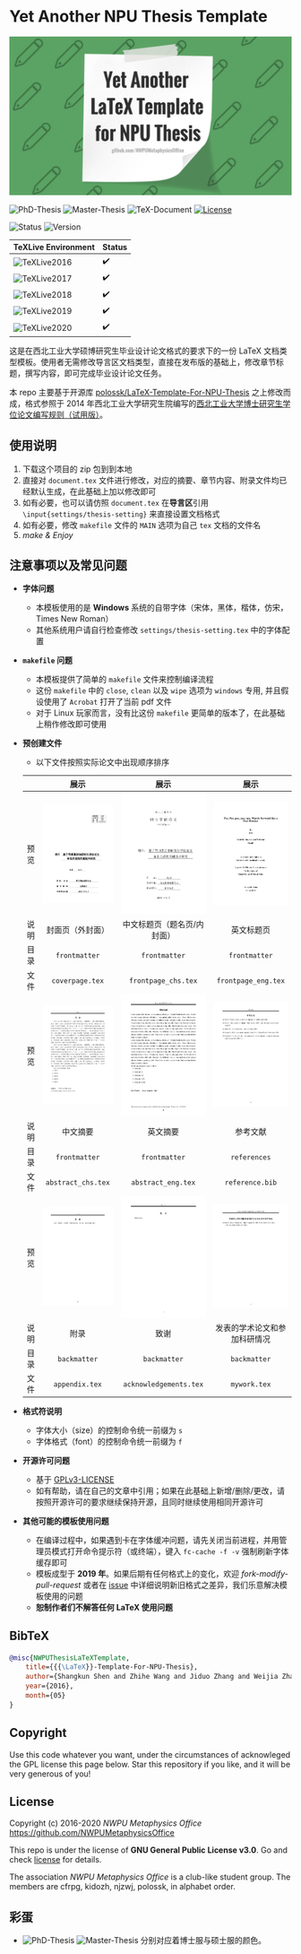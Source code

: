 # Yet Another NPU Thesis Template

![Poster](poster.png)

![PhD-Thesis](https://img.shields.io/badge/PhD-Thesis-D11A2D.svg)
![Master-Thesis](https://img.shields.io/badge/Master-Thesis-1177B0.svg)
![TeX-Document](https://img.shields.io/badge/TeX-Document-3D6117.svg)
[![License](https://img.shields.io/badge/license-GNU_General_Public_License_v3.0-blue.svg)](LICENSE)

![Status](https://img.shields.io/badge/status-complete-brightgreen.svg)
![Version](https://img.shields.io/badge/version-v1.5.1.1028-674EA7.svg)


| TeXLive Environment                                                  | Status             |
| -------------------------------------------------------------------- | ------------------ |
| ![TeXLive2016](https://img.shields.io/badge/TeXLive-2016-3D6117.svg) | :heavy_check_mark: |
| ![TeXLive2017](https://img.shields.io/badge/TeXLive-2017-3D6117.svg) | :heavy_check_mark: |
| ![TeXLive2018](https://img.shields.io/badge/TeXLive-2018-3D6117.svg) | :heavy_check_mark: |
| ![TeXLive2019](https://img.shields.io/badge/TeXLive-2019-3D6117.svg) | :heavy_check_mark: |
| ![TeXLive2020](https://img.shields.io/badge/TeXLive-2020-3D6117.svg) | :heavy_check_mark: |

这是在西北工业大学硕博研究生毕业设计论文格式的要求下的一份 LaTeX 文档类型模板。使用者无需修改导言区文档类型，直接在发布版的基础上，修改章节标题，撰写内容，即可完成毕业设计论文任务。

本 repo 主要基于开源库 [polossk/LaTeX-Template-For-NPU-Thesis](https://github.com/polossk/LaTeX-Template-For-NPU-Thesis) 之上修改而成，格式参照于 2014 年西北工业大学研究生院编写的[西北工业大学博士研究生学位论文编写规则（试用版）](http://gs.nwpu.edu.cn/info/1143/1139.htm)。

## 使用说明

1. 下载这个项目的 zip 包到到本地
2. 直接对 `document.tex` 文件进行修改，对应的摘要、章节内容、附录文件均已经默认生成，在此基础上加以修改即可
3. 如有必要，也可以请仿照 `document.tex` 在**导言区**引用 `\input{settings/thesis-setting}` 来直接设置文档格式
4. 如有必要，修改 `makefile` 文件的 `MAIN` 选项为自己 `tex` 文档的文件名
5. *make & Enjoy*

## 注意事项以及常见问题

* **字体问题**
  * 本模板使用的是 **Windows** 系统的自带字体（宋体，黑体，楷体，仿宋，Times New Roman）
  * 其他系统用户请自行检查修改 `settings/thesis-setting.tex` 中的字体配置
* **`makefile` 问题**
  * 本模板提供了简单的 `makefile` 文件来控制编译流程
  * 这份 `makefile` 中的 `close`, `clean` 以及 `wipe` 选项为 `windows` 专用, 并且假设使用了 `Acrobat` 打开了当前 pdf 文件
  * 对于 Linux 玩家而言，没有比这份 `makefile` 更简单的版本了，在此基础上稍作修改即可使用
* **预创建文件**
  * 以下文件按照实际论文中出现顺序排序
  
  |       |                   展示                    |                       展示                        |                    展示                     |
  | :---: | :---------------------------------------: | :-----------------------------------------------: | :-----------------------------------------: |
  | 预览  |    ![coverpage](preview/coverpage.png)    |    ![frontpage_chs](preview/frontpage_chs.png)    | ![frontpage_eng](preview/frontpage_eng.png) |
  | 说明  |             封面页（外封面）              |            中文标题页（题名页/内封面）            |                 英文标题页                  |
  | 目录  |               `frontmatter`               |                   `frontmatter`                   |                `frontmatter`                |
  | 文件  |              `coverpage.tex`              |                `frontpage_chs.tex`                |             `frontpage_eng.tex`             |
  | 预览  | ![abstract_chs](preview/abstract_chs.png) |     ![abstract_eng](preview/abstract_eng.png)     |    ![references](preview/references.png)    |
  | 说明  |                 中文摘要                  |                     英文摘要                      |                  参考文献                   |
  | 目录  |               `frontmatter`               |                   `frontmatter`                   |                `references`                 |
  | 文件  |            `abstract_chs.tex`             |                `abstract_eng.tex`                 |               `reference.bib`               |
  | 预览  |     ![appendix](preview/appendix.png)     | ![acknowledgements](preview/acknowledgements.png) |        ![mywork](preview/mywork.png)        |
  | 说明  |                   附录                    |                       致谢                        |        发表的学术论文和参加科研情况         |
  | 目录  |               `backmatter`                |                   `backmatter`                    |                `backmatter`                 |
  | 文件  |              `appendix.tex`               |              `acknowledgements.tex`               |                `mywork.tex`                 |
* **格式符说明**
  * 字体大小（size）的控制命令统一前缀为 `s`
  * 字体格式（font）的控制命令统一前缀为 `f`
* **开源许可问题**
  * 基于 [GPLv3-LICENSE](LICENSE)
  * 如有帮助，请在自己的文章中引用；如果在此基础上新增/删除/更改，请按照开源许可的要求继续保持开源，且同时继续使用相同开源许可
* **其他可能的模板使用问题**
  * 在编译过程中，如果遇到卡在字体缓冲问题，请先关闭当前进程，并用管理员模式打开命令提示符（或终端），键入 `fc-cache -f -v` 强制刷新字体缓存即可
  * 模板成型于 **2019 年**。如果后期有任何格式上的变化，欢迎 *fork-modify-pull-request* 或者在 [issue](hhttps://github.com/NWPUMetaphysicsOffice/Yet-Another-LaTeX-Template-for-NPU-Thesis/issues) 中详细说明新旧格式之差异，我们乐意解决模板使用的问题
  * **恕制作者们不解答任何 LaTeX 使用问题**

## BibTeX

```bibtex
@misc{NWPUThesisLaTeXTemplate,
    title={{{\LaTeX}}-Template-For-NPU-Thesis},
    author={Shangkun Shen and Zhihe Wang and Jiduo Zhang and Weijia Zhang},
    year={2016},
    month={05}
}
```

## Copyright

Use this code whatever you want, under the circumstances of acknowleged the
GPL license this page below. Star this repository if you like, and it will
be very generous of you!

## License

Copyright (c) 2016-2020 *NWPU Metaphysics Office* <https://github.com/NWPUMetaphysicsOffice>

This repo is under the license of **GNU General Public License v3.0**. Go 
and check [license](LICENSE) for details.

The association *NWPU Metaphysics Office* is a club-like student group. The
members are cfrpg, kidozh, njzwj, polossk, in alphabet order.

## 彩蛋

* ![PhD-Thesis](https://img.shields.io/badge/PhD-Thesis-D11A2D.svg) ![Master-Thesis](https://img.shields.io/badge/Master-Thesis-1177B0.svg) 分别对应着博士服与硕士服的颜色。
